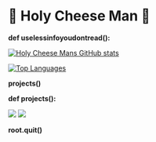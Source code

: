 # 🧀 Holy Cheese Man 🧀

**def uselessinfoyoudontread():**

[![Holy Cheese Mans GitHub stats](https://github-readme-stats.vercel.app/api?username=holycheeseman&theme=dark&show_icons=true)](https://github.com/holycheeseman/github-readme-stats)

[![Top Languages](https://github-readme-stats.vercel.app/api/top-langs/?username=holycheeseman&theme=dark&show_icons=true)](https://github.com/holycheeseman/github-readme-stats)

**projects()**

**def projects():**

[<img src="img/https://i.imgur.com/0PXigEt.png">](https://github.com/HolyCheeseMan/CheeseScriptingPLUS?tab=readme-ov-file)
[<img src="img/https://i.imgur.com/neg1ODw.png">](https://github.com/HolyCheeseMan/Cheese-Scripting/blob/Main/README.md)

**root.quit()**
